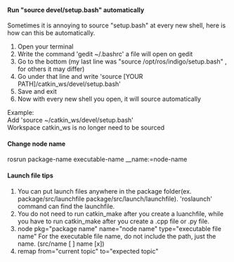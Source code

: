 #### Run "source devel/setup.bash" automatically<br>
Sometimes it is annoying to source "setup.bash" at every new shell, here is how can this be automatically.
1. Open your terminal
2. Write the command 'gedit ~/.bashrc' a file will open on gedit
3. Go to the bottom (my last line was "source /opt/ros/indigo/setup.bash" , for others it may differ)
4. Go under that line and write 'source [YOUR PATH]/catkin_ws/devel/setup.bash'
5. Save and exit
6. Now with every new shell you open, it will source automatically <br/>

Example:<br>
Add 'source ~/catkin_ws/devel/setup.bash'<br>
Workspace catkin_ws is no longer need to be sourced

#### Change node name
rosrun package-name executable-name __name:=node-name

#### Launch file tips
1. You can put launch files anywhere in the package folder(ex. package/src/launchfile  package/src/launch/launchfile). 'roslaunch' command
can find the launchfile.
2. You do not need to run catkin_make after you create a luanchfile, while you have to run catkin_make after you create a .cpp file or .py
file.
3. node pkg="package name" name="node name" type="executable file name"   For the executable file name, do not include the path, just the name. (src/name [ ]  name [x])
4. remap from="current topic" to="expected topic"
